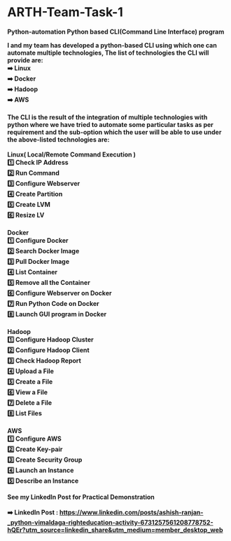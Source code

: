 # ARTH-Team-Task-1<br />

<strong>Python-automation<strong>
Python based CLI(Command Line Interface) program

I and my team has developed a python-based CLI using which one can automate multiple technologies, The list of technologies the CLI will provide are:<br />
<strong>➡️ Linux<br /></strong>
<strong>➡️ Docker<br /></strong>
<strong>➡️ Hadoop<br /></strong>
<strong>➡️ AWS<br /></strong>
<br />
The CLI is the result of the integration of multiple technologies with python where we have tried to automate some particular tasks as per requirement and the sub-option which the user will be able to use under the above-listed technologies are:<br />
<br />
Linux( Local/Remote Command Execution )<br />
        1️⃣ Check IP Address<br />
        2️⃣ Run Command<br />
        3️⃣ Configure Webserver<br />
        4️⃣ Create Partition<br />
        5️⃣ Create LVM<br />
        6️⃣ Resize LV<br />
<br />
Docker<br />
        1️⃣ Configure Docker<br />
        2️⃣ Search Docker Image<br />
        3️⃣ Pull Docker Image<br />
        4️⃣ List Container<br />
        5️⃣ Remove all the Container<br />
        6️⃣ Configure Webserver on Docker<br />
        7️⃣ Run Python Code on Docker<br />
        8️⃣ Launch GUI program in Docker<br />
<br />
Hadoop<br />
        1️⃣ Configure Hadoop Cluster<br />
        2️⃣ Configure Hadoop Client<br />
        3️⃣ Check Hadoop Report<br />
        4️⃣ Upload a File<br />
        5️⃣ Create a File<br />
        6️⃣ View a File<br />
        7️⃣ Delete a File<br />
        8️⃣ List Files<br />
<br />
AWS<br />
        1️⃣ Configure AWS<br />
        2️⃣ Create Key-pair<br />
        3️⃣ Create Security Group<br />
        4️⃣ Launch an Instance<br />
        5️⃣ Describe an Instance<br />
      
<b>See my LinkedIn Post for Practical Demonstration<br /></b>
<br />
<strong>➡️ LinkedIn Post :</strong> https://www.linkedin.com/posts/ashish-ranjan-_python-vimaldaga-righteducation-activity-6731257561208778752-hQEr?utm_source=linkedin_share&utm_medium=member_desktop_web
